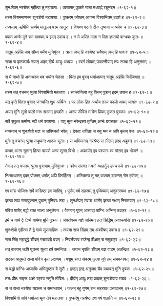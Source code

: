 शुनःशेपम् नरश्रेष्ठ गृहीत्वा तु महायशाः ।
व्यश्रामत् पुष्करे राजा मध्याह्ने रघुनंदन ॥१-६२-१॥

तस्य विश्रममाणस्य शुनःशेपो महायशाः ।
पुष्करम् ज्येष्ठम् आगम्य विश्वामित्रम् ददर्श ह ॥१-६२-२॥

तप्यन्तम् ऋषिभिः सार्थम् मातुलम् परम आतुरः ।
विषण्ण वदनो दीनः तृष्णया च श्रमेण च ॥१-६२-३॥

पपात अन्के मुने राम वाक्यम् च इदम् उवाच ह ।
न मे अस्ति माता न पिता ज्ञातयो बान्धवाः कुतः ॥१-६२-४॥

त्रातुम् अर्हसि माम् सौम्य धर्मेण मुनिपुंगव ।
त्राता त्वम् हि नरश्रेष्ठ सर्वेषाम् त्वम् हि भावनः ॥१-६२-५॥

राजा च कृतकार्यः स्यात् अहम् दीर्घ आयुः अव्ययः ।
स्वर्ग लोकम् उपाश्नीयाम् तपः तप्त्वा हि अनुत्तमम् ॥१-६२-६॥

स मे नाथो हि अनाथस्य भव भव्येन चेतसा ।
पिता इव पुत्रम् धर्माअत्मन् त्रातुम् अर्हसि किल्बिषात् ॥१-६२-७॥

तस्य तत् वचनम् श्रुत्वा विश्वामित्रो महातपाः ।
सान्त्वयित्वा बहु विधम् पुत्रान् इदम् उवाच ह ॥१-६२-८॥

यत् कृते पितरः पुत्रान् जनयन्ति शुभ अर्थिनः ।
पर लोक हित अर्थाय तस्य कालो अयम् आगतः ॥१-६२-९॥

अयम् मुनि सुतो बालो मत्तः शरणम् इच्छति ।
अस्य जीवित मात्रेण प्रियम् कुरुत पुत्रकाः ॥१-६२-१०॥

सर्वे सुकृत कर्माणः सर्वे धर्म परायणाः ।
पशु भूता नरेन्द्रस्य तृप्तिम् अग्नेः प्रयच्छत ॥१-६२-११॥

नाथनान् च शुनःशेपो यज्ञः च अविघ्नतो भवेत् ।
देवताः तर्पिताः च स्युः मम च अपि कृतम् वचः ॥१-६२-१२॥

मुनेः तु वचनम् श्रुत्वा मधुष्यन्द आदयः सुताः ।
स अभिमानम् नरश्रेष्ठ स लीलम् इदम् अब्रुवन् ॥१-६२-१३॥

कथम् आत्म सुतान् हित्वा त्रायसे अन्य सुतम् विभो ।
अकार्यम् इव पश्यामः श्व मांसम् इव भोजने ॥१-६२-१४॥

तेषाम् तत् वचनम् श्रुत्वा पुत्राणाम् मुनिपुंगवः ।
क्रोध संरक्त नयनो व्याहर्तुम् उपचक्रमे ॥१-६२-१५॥

निःसाध्वसम् इदम् प्रोक्तम् धर्मात् अपि विगर्हितम् ।
अतिक्रम्य तु मत् वाक्यम् दारुणम् रोम हर्षणम् ॥१-६२-१६॥

श्व मांस भोजिनः सर्वे वासिष्ठा इव जातिषु ।
पूर्णम् वर्ष सहस्रम् तु पृथिव्याम् अनुवत्स्यथ ॥१-६२-१७॥

कृत्वा शाप समायुक्तान् पुत्रान् मुनिवरः तदा ।
शुनःशेपम् उवाच आर्तम् कृत्वा रक्षाम् निरामयाम् ॥१-६२-१८॥

पवित्र पाशैर् बद्धो रक्त माल्य अनुलेपनः ।
वैष्णवम् यूपम् आसाद्य वाग्भिः अग्निम् उदाहर ॥१-६२-१९॥

इमे च गाथे द्वे दिव्ये गायेथा मुनि पुत्रक ।
अंबरीषस्य यज्ञे अस्मिन् ततः सिद्धिम् अवाप्स्यसि ॥१-६२-२०॥

शुनःशेपो गृहीत्वा ते द्वे गाथे सुसमाहितः ।
त्वरया राज सिंहम् तम् अंबरीषम् उवाच ह ॥१-६२-२१॥

राज सिंह महाबुद्धे शीघ्रम् गच्छावहे वयम् ।
निवर्तयस्व राजेन्द्र दीक्षाम् च समुदाहर ॥१-६२-२२॥

तत् वाक्यम् ऋषि पुत्रस्य श्रुत्वा हर्ष समन्वितः ।
जगाम नृपतिः शीघ्रम् यज्ञ वाटम् अतन्द्रितः ॥१-६२-२३॥

सदस्य अनुमते राजा पवित्र कृत लक्षणम् ।
पशुम् रक्त अंबरम् कृत्वा यूपे तम् समबन्धयत् ॥१-६२-२४॥

स बद्धो वाग्भिः अग्र्याभिः अभितुष्टाव वै सुरौ ।
इन्द्रम् इन्द्र अनुजम् चैव यथावत् मुनि पुत्रकः ॥१-६२-२५॥

ततः प्रीतः सहस्र अक्षो रहस्य स्तुति तोषितः ।
दीर्घम् आयुः तदा प्रादात् शुनःशेपाय राघव ॥१-६२-२६॥

स च राजा नरश्रेष्ठ यज्ञस्य च समाप्तवान् ।
फलम् बहु गुणम् राम सहस्राक्ष प्रसादजम् ॥१-६२-२७॥

विश्वामित्रो अपि धर्मात्मा भूयः तेपे महातपाः ।
पुष्करेषु नरश्रेष्ठ दश वर्ष शतानि च ॥१-६२-२८॥

